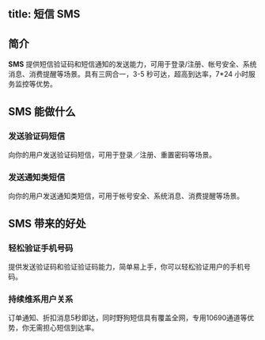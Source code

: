 
title: 短信 SMS
---
<h2 id='简介' class="article-heading top-heading">简介</h2>

**SMS** 提供短信验证码和短信通知的发送能力，可用于登录/注册、帐号安全、系统消息、消费提醒等场景。具有三网合一，3-5 秒可达，超高到达率，7*24 小时服务监控等优势。


## SMS 能做什么

### 发送验证码短信

向你的用户发送验证码短信，可用于登录／注册、重置密码等场景。

### 发送通知类短信

向你的用户发送通知类短信，可用于帐号安全、系统消息、消费提醒等场景。


## SMS 带来的好处

### 轻松验证手机号码

提供发送验证码和验证验证码能力，简单易上手，你可以轻松验证用户的手机号码。

### 持续维系用户关系

订单通知、折扣消息5秒即达，同时野狗短信具有覆盖全网，专用10690通道等优势，你无需担心短信到达率。




